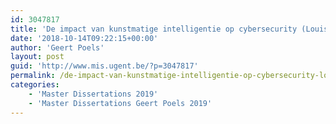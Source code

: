 ```yaml
---
id: 3047817
title: 'De impact van kunstmatige intelligentie op cybersecurity (Louis Boval)'
date: '2018-10-14T09:22:15+00:00'
author: 'Geert Poels'
layout: post
guid: 'http://www.mis.ugent.be/?p=3047817'
permalink: /de-impact-van-kunstmatige-intelligentie-op-cybersecurity-louis-boval/
categories:
    - 'Master Dissertations 2019'
    - 'Master Dissertations Geert Poels 2019'
---
```


